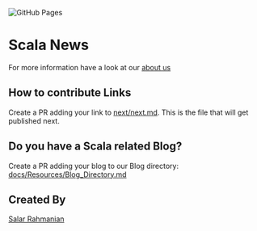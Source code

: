 ![GitHub Pages](https://github.com/softinio/scalanews/actions/workflows/ci.yml/badge.svg)

# Scala News 

For more information have a look at our [about us](docs/Resources/About.md)

## How to contribute Links

Create a PR adding your link to [next/next.md](next/next.md). This is the file that will get published next.

## Do you have a Scala related Blog?

Create a PR adding your blog to our Blog directory: [docs/Resources/Blog_Directory.md](docs/Resources/Blog_Directory.md)

## Created By 

[Salar Rahmanian](https://www.softinio.com)

